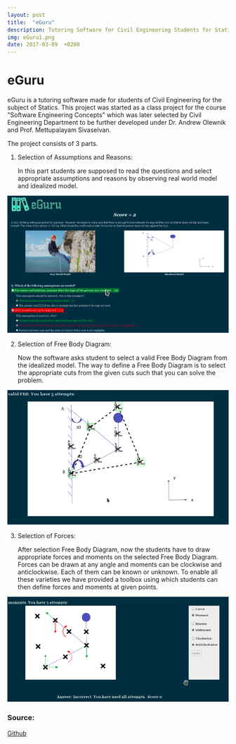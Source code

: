 ```yaml
---
layout: post
title:  "eGuru"
description: Tutoring Software for Civil Engineering Students for Statics, completed as Research Assistant.
img: eGuru1.png
date: 2017-03-09  +0200
---
```


# eGuru
eGuru is a tutoring software made for students of Civil Engineering for the subject of Statics. This project was started as a class project for the course "Software Engineering Concepts" which was later selected by Civil Engineering Department to be further developed under Dr. Andrew Olewnik and Prof. Mettupalayam Sivaselvan.  

The project consists of 3 parts.  
1) Selection of Assumptions and Reasons:  

   In this part students are supposed to read the questions and select appropriate assumptions and reasons by observing real world model and idealized model.  

![original](https://github.com/bakshizaki/monday/blob/gh-pages/assets/img/eGuru2.png?raw=true)  

2) Selection of Free Body Diagram:  

   Now the software asks student to select a valid Free Body Diagram from the idealized model. The way to define a Free Body Diagram is to select the appropriate cuts from the given cuts such that you can solve the problem.  

![original](https://github.com/bakshizaki/monday/blob/gh-pages/assets/img/eGuru3.png?raw=true)  

3) Selection of Forces:  

   After selection Free Body Diagram, now the students have to draw appropriate forces and moments on the selected Free Body Diagram. Forces can be drawn at any angle and moments can be clockwise and anticlockwise. Each of them can be known or unknown. To enable all these varieties we have provided a toolbox using which students can then define forces and moments at given points.

![original](https://github.com/bakshizaki/monday/blob/gh-pages/assets/img/eGuru1.png?raw=true)  

### Source:  
[Github](https://github.com/amaan-modak/Engineering-Educators)